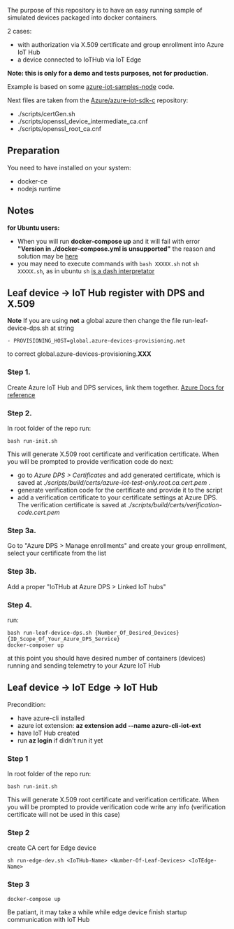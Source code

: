 The purpose of this repository is to have an easy running sample of simulated devices packaged into docker containers.

2 cases:
- with authorization via X.509 certificate and group enrollment into Azure IoT Hub
- a device connected to IoTHub via IoT Edge

**Note: this is only for a demo and tests purposes, not for production.**

Example is based on some [azure-iot-samples-node](https://github.com/Azure-Samples/azure-iot-samples-node) code.

Next files are taken from the [Azure/azure-iot-sdk-c](https://github.com/Azure/azure-iot-sdk-c/tree/master/tools/CACertificates) repository:

- ./scripts/certGen.sh
- ./scripts/openssl_device_intermediate_ca.cnf
- ./scripts/openssl_root_ca.cnf


## Preparation

You need to have installed on your system:
- docker-ce 
- nodejs runtime

## Notes

**for Ubuntu users:**

- When you will run **docker-compose up** and it will fail with error **"Version in ./docker-compose.yml is unsupported"** the reason and solution may be [here](https://github.com/10up/wp-local-docker/issues/58#issuecomment-476786006)
- you may need to execute commands with ```bash XXXXX.sh``` not ```sh XXXXX.sh```, as in ubuntu `sh` [is a dash interpretator](https://en.wikipedia.org/wiki/Almquist_shell#dash:_Ubuntu,_Debian_and_POSIX_compliance_of_Linux_distributions)


## Leaf device -> IoT Hub register with DPS and X.509

**Note**
If you are using **not** a global azure then change the file run-leaf-device-dps.sh at string
```
- PROVISIONING_HOST=global.azure-devices-provisioning.net
```
to correct global.azure-devices-provisioning.**XXX**

### Step 1.

Create Azure IoT Hub and DPS services, link them together. [Azure Docs for reference](https://docs.microsoft.com/en-us/azure/iot-dps/quick-setup-auto-provision)

### Step 2.

In root folder of the repo run:
```
bash run-init.sh
```

This will generate X.509 root certificate and verification certificate. 
When you will be prompted to provide verification code do next:
- go to *Azure DPS > Certificates* and add generated certificate, which is saved at *./scripts/build/certs/azure-iot-test-only.root.ca.cert.pem* .
- generate verification code for the certificate and provide it to the script
- add a verification certificate to your certificate settings at Azure DPS. The verification certificate is saved at *./scripts/build/certs/verification-code.cert.pem*


### Step 3a.

Go to "Azure DPS > Manage enrollments" and create your group enrollment, select your certificate from the list

### Step 3b.

Add a proper "IoTHub at Azure DPS > Linked IoT hubs"

### Step 4.

run:
```
bash run-leaf-device-dps.sh {Number_Of_Desired_Devices} {ID_Scope_Of_Your_Azure_DPS_Service}
docker-composer up
```

at this point you should have desired number of containers (devices) running and sending telemetry to your Azure IoT Hub





## Leaf device -> IoT Edge -> IoT Hub

Precondition:
- have azure-cli installed
- azure iot extension: **az extension add --name azure-cli-iot-ext**
- have IoT Hub created
- run **az login** if didn't run it yet

### Step 1

In root folder of the repo run:
```
bash run-init.sh
```

This will generate X.509 root certificate and verification certificate. 
When you will be prompted to provide verification code write any info (verification certificate will not be used in this case)


### Step 2

create CA cert for Edge device

```
sh run-edge-dev.sh <IoTHub-Name> <Number-Of-Leaf-Devices> <IoTEdge-Name>
```

### Step 3

```
docker-compose up
```

Be patiant, it may take a while while edge device finish startup communication with IoT Hub